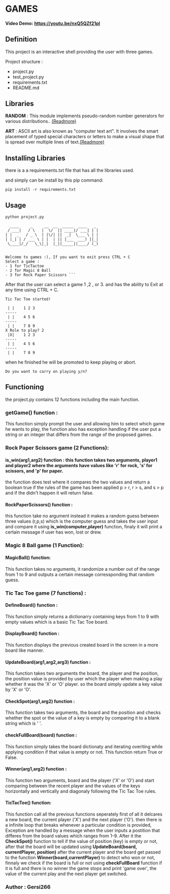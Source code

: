 # __GAMES__
#### Video Demo:  <https://youtu.be/nxQ5QZf21pI>

## __Definition__
 This project is an interactive shell providing the user with three games.

 Project structure :
 - project.py
 - test_project.py
 - requirements.txt
 - README.md

## __Libraries__

__RANDOM__ : This module implements pseudo-random number generators for various distributions.. [(Readmore)](https://docs.python.org/3/library/random.html)

__ART__ : ASCII art is also known as "computer text art". It involves the smart placement of typed special characters or letters to make a visual shape that is spread over multiple lines of text.[(Readmore)](https://pypi.org/project/art/)

## **Installing Libraries**
there is a a requirements.txt file that has all the libraries used.

and simply can be install by this pip command:

```pip install -r requirements.txt```

## __Usage__

```python project.py```
```
  ____     _     __  __  _____  ____   _ 
 / ___|   / \   |  \/  || ____|/ ___| | |
| |  _   / _ \  | |\/| ||  _|  \___ \ | |
| |_| | / ___ \ | |  | || |___  ___) ||_|
 \____|/_/   \_\|_|  |_||_____||____/ (_)


Welcome to games :), If you want to exit press CTRL + C
Select a game :
- 1 for TicTactoe
- 2 for Magic 8 Ball
- 3 for Rock Paper Scissors ``` 
```
After that the user can select a game 1 ,2 , or 3. and has the ability to Exit at any time using CTRL + C.
```
Tic Tac Toe started!

 | |    1 2 3
-----
 | |    4 5 6
-----
 | |    7 8 9
X Role to play? 2
 |X|    1 2 3
-----
 | |    4 5 6
-----
 | |    7 8 9
```
when he finished he will be promoted to keep playing or abort.
```
Do you want to carry on playing y/n? 
```
## __Functioning__

the project.py contains 12 functions including the main function.

### __getGame()__ __function__ :
This function simply prompt the user and allowing him to select which game he wants to play, the function also has exception handling if the user put a string or an integer that differs from the range of the proposed games.

### **Rock Paper Scissors game (2 Functions)**:
#### __is_win(arg1,arg2)__ __function__ : this function takes two arguments, player1 and player2 where the arguments have values like 'r' for rock, 's' for scissors, and 'p' for paper.
the function does test where it compares the two values and return a boolean true if the rules of the game has been applied  p > r, r > s, and s > p and if the didn't happen it will return false.
#### __RockPaperScissors()__ function :
this function take no argument instead it makes a random guess between three values (r,p,s) which is the computer guess and takes the user input and compare it using __is_win(computer,player)__ function, finaly it will print a certain message if user has won, lost or drew.
### **Magic 8 Ball game (1 Function)**:
#### **MagicBall()** function: 
This function takes no arguments, it randomize a number out of the range from 1 to 9 and outputs a certain message corressponding that random guess.
### **Tic Tac Toe game (7 functions)** :
#### **DefineBoard() function** :
This function simply returns a dictionarry containing keys from 1 to 9 with empty values which is a basic Tic Tac Toe board.
#### **DisplayBoard() function** :
This function displays the previous created board in the screen in a more board like manner.
#### **UpdateBoard(arg1,arg2,arg3) function** : 
This function takes two arguments the board, the player and the position, the position value is provided by user which the player when making a play whether it was the 'X' or 'O' player. so the board simply update a key value by 'X' or 'O'.
#### **CheckSpot(arg1,arg2) function** :
This function takes two arguments, the board and the position and checks whether the spot or the value of a key is empty by comparing it to a blank string which is ' '.
#### **checkFullBoard(board) function :**
This function simply takes the board dictionaty and iterating overiting while applying condition if that value is empty or not. This function return True or False.
#### **Winner(arg1,arg2) function :**
This function two arguments, board and the player ('X' or 'O') and start comparing between the recent player and the values of the keys horizontally and vertically and diagonaly following the Tic Tac Toe rules.
#### **TicTacToe() function**:
This function call all the previous functions seperately first of all it delcares a new board, the current player ('X') and the next player ('O'). then there is a infinite loop that breaks whenever a particular condition is provided, Exception are handled by a message when the user inputs a postition that differes from the board values which ranges from 1-9. After it the **CheckSpot()** function to tell if the value of position (key) is empty or not, after that the board will be updated using **UpdateBoard(board, currentPlayer, position)** after the current player and the board get passed to the function **Winner(board,currentPlayer)** to detect who won or not, finnaly we check if the board is full or not using **checkFullBoard** function if it is full and there is no winner the game stops and print 'game over', the value of the current play and the next player get switched.
### Author : Gersi266
